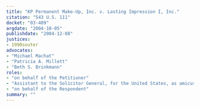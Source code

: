 ```yaml
---
title: "KP Permanent Make-Up, Inc. v. Lasting Impression I, Inc."
citation: "543 U.S. 111"
docket: "03-409"
argdate: "2004-10-05"
publishdate: "2004-12-08"
justices:
- 1990souter
advocates:
- "Michael Machat"
- "Patricia A. Millett"
- "Beth S. Brinkmann"
roles:
- "on behalf of the Petitioner"
- "Assistant to the Solicitor General, for the United States, as amicus curiae, supporting the Petitioner"
- "on behalf of the Respondent"
summary: ""
---
```


